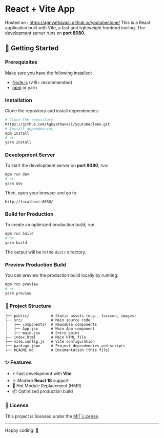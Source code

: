 # React + Vite App
Hosted on : https://agnyathavasi.github.io/youtubeclone/
This is a React application built with Vite, a fast and lightweight frontend tooling. The development server runs on **port 8080**.

## 🚀 Getting Started

### Prerequisites
Make sure you have the following installed:
- [Node.js](https://nodejs.org/) (v18+ recommended)
- [npm](https://www.npmjs.com/) or yarn

### Installation
Clone the repository and install dependencies:

```sh
# Clone the repository
https://github.com/Agnyathavasi/youtubeclone.git
# Install dependencies
npm install
# or
yarn install
```

### Development Server
To start the development server on **port 8080**, run:

```sh
npm run dev
# or
yarn dev
```
Then, open your browser and go to:
```
http://localhost:8080/
```

### Build for Production
To create an optimized production build, run:

```sh
npm run build
# or
yarn build
```
The output will be in the `dist/` directory.

### Preview Production Build
You can preview the production build locally by running:

```sh
npm run preview
# or
yarn preview
```

### 📁 Project Structure
```
├── public/          # Static assets (e.g., favicon, images)
├── src/             # Main source code
│   ├── components/  # Reusable components
│   ├── App.jsx      # Main App component
│   ├── main.jsx     # Entry point
├── index.html       # Main HTML file
├── vite.config.js   # Vite configuration
├── package.json     # Project dependencies and scripts
├── README.md        # Documentation (this file)
```

### ✨ Features
- ⚡ Fast development with **Vite**
- ⚛️ Modern **React 18** support
- 🎨 Hot Module Replacement (HMR)
- 📦 Optimized production build

### 📜 License
This project is licensed under the [MIT License](LICENSE).

---

Happy coding! 🚀

